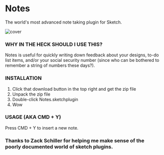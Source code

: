 # Notes
The world's most advanced note taking plugin for Sketch.

![cover](https://github.com/cshdllr/Notes/images/cover.png)

### WHY IN THE HECK SHOULD I USE THIS?
Notes is useful for quickly writing down feedback about your designs, to-do list items, and/or your social security number (since who can be bothered to remember a string of numbers these days?).

### INSTALLATION

1. Click that download button in the top right and get the zip file
2. Unpack the zip file
3. Double-click Notes.sketchplugin
4. Wow

### USAGE (AKA CMD + Y)
Press CMD + Y to insert a new note.


### Thanks to Zack Schiller for helping me make sense of the poorly documented world of sketch plugins.

